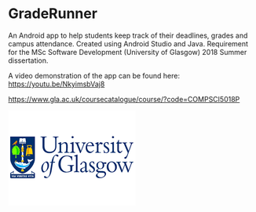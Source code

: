 # GradeRunner

An Android app to help students keep track of their deadlines, grades and campus attendance. Created using Android Studio and Java. Requirement for the MSc Software Development (University of Glasgow) 2018 Summer dissertation.

A video demonstration of the app can be found here: https://youtu.be/NkyimsbVaj8 



https://www.gla.ac.uk/coursecatalogue/course/?code=COMPSCI5018P



![Glasgow Uni](../Glasgow-Uni-logo.png)
